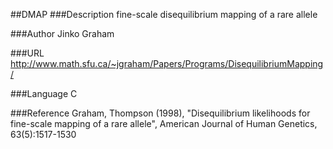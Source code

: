 ##DMAP
###Description
fine-scale disequilibrium mapping of a rare allele

###Author
Jinko Graham

###URL
http://www.math.sfu.ca/~jgraham/Papers/Programs/DisequilibriumMapping/

###Language
C

###Reference
Graham, Thompson (1998), "Disequilibrium likelihoods for fine-scale mapping of a rare allele", American Journal of Human Genetics, 63(5):1517-1530


